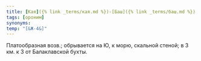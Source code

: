 ```yaml
---
title: [Кая]({% link _terms/кая.md %})-[Баш]({% link _terms/баш.md %}) I
tags: [ороним]
synonyms:
temp: "[&Ж-4&]"
---
```


Платообразная возв.; обрывается на Ю, к морю, скальной стеной; в 3 км. к З от
Балаклавской бухты.
